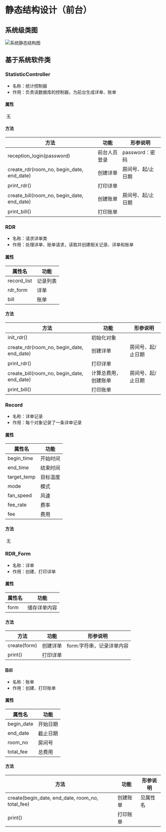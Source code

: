 # 静态结构设计（前台）

## 系统级类图

![系统静态结构图](D:\Github\hotel_A\静态结构设计\前台\static_graph.png)

## 基于系统软件类

### StatisticController

- 名称：统计控制器
- 作用：负责读数据库的控制器，为前台生成详单、账单

#### 属性

​	无


#### 方法

| 方法                                       | 功能         | 形参说明          |
| ------------------------------------------ | ------------ | ----------------- |
| reception_login(password)                  | 前台人员登录 | password：密码    |
| create_rdr(room_no, begin_date, end_date)  | 创建详单     | 房间号、起/止日期 |
| print_rdr()                                | 打印详单     |                   |
| create_bill(room_no, begin_date, end_date) | 创建账单     | 房间号、起/止日期 |
| print_bill()                               | 打印账单     |                   |



### RDR

- 名称：请求详单类
- 作用：处理详单、账单请求，读取并创建相关记录、详单和账单

#### 属性

| 属性名      | 功能     |
| ----------- | -------- |
| record_list | 记录列表 |
| rdr_form    | 详单     |
| bill        | 账单     |

#### 方法
| 方法                                       | 功能                 | 形参说明          |
| ------------------------------------------ | -------------------- | ----------------- |
| init_rdr()                                 | 初始化对象           |                   |
| create_rdr(room_no, begin_date, end_date)  | 创建详单             | 房间号、起/止日期 |
| print_rdr()                                | 打印详单             |                   |
| create_bill(room_no, begin_date, end_date) | 计算总费用，创建账单 | 房间号、起/止日期 |
| print_bill()                               | 打印账单             |                   |



### Record

- 名称：详单记录
- 作用：每个对象记录了一条详单记录

#### 属性

| 属性名      | 功能     |
| ----------- | -------- |
| begin_time  | 开始时间 |
| end_time    | 结束时间 |
| target_temp | 目标温度 |
| mode        | 模式     |
| fan_speed   | 风速     |
| fee_rate    | 费率     |
| fee         | 费用     |

#### 方法

​	无



### RDR_Form

- 名称：详单
- 作用：创建、打印详单

#### 属性

| 属性名 | 功能         |
| ------ | ------------ |
| form   | 储存详单内容 |


#### 方法

| 方法         | 功能     | 形参说明                  |
| ------------ | -------- | ------------------------- |
| create(form) | 创建详单 | form:字符串，记录详单内容 |
| print()      | 打印详单 |                           |



### Bill

- 名称：账单
- 作用：创建、打印账单

#### 属性

| 属性名     | 功能     |
| ---------- | -------- |
| begin_date | 开始日期 |
| end_date   | 截止日期 |
| room_no    | 房间号   |
| total_fee  | 总费用   |


#### 方法

| 方法                                             | 功能     | 形参说明 |
| ------------------------------------------------ | -------- | -------- |
| create(begin_date, end_date, room_no, total_fee) | 创建账单 | 见属性名 |
| print()                                          | 打印账单 |          |

